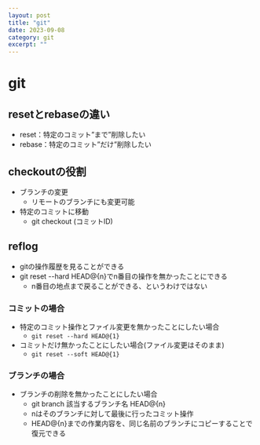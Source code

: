 ```yaml
---
layout: post
title: "git"
date: 2023-09-08
category: git
excerpt: ""
---
```

# git
## resetとrebaseの違い
- reset：特定のコミット”まで”削除したい
- rebase：特定のコミット”だけ”削除したい

## checkoutの役割
- ブランチの変更
  - リモートのブランチにも変更可能
- 特定のコミットに移動
  - git checkout (コミットID)

## reflog
- gitの操作履歴を見ることができる
- git reset --hard HEAD@{n}でn番目の操作を無かったことにできる
  - n番目の地点まで戻ることができる、というわけではない
### コミットの場合
- 特定のコミット操作とファイル変更を無かったことにしたい場合
  - `git reset --hard HEAD@{1}`
- コミットだけ無かったことにしたい場合(ファイル変更はそのまま)
  - `git reset --soft HEAD@{1}`
### ブランチの場合
- ブランチの削除を無かったことにしたい場合
  - git branch 該当するブランチ名 HEAD@{n}
  - nはそのブランチに対して最後に行ったコミット操作
  - HEAD@{n}までの作業内容を、同じ名前のブランチにコピーすることで復元できる
